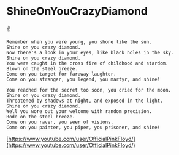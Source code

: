 # ShineOnYouCrazyDiamond

✌️

```
Remember when you were young, you shone like the sun.
Shine on you crazy diamond.
Now there's a look in your eyes, like black holes in the sky.
Shine on you crazy diamond.
You were caught in the cross fire of childhood and stardom.
Blown on the steel breeze.
Come on you target for faraway laughter.
Come on you stranger, you legend, you martyr, and shine!

You reached for the secret too soon, you cried for the moon.
Shine on you crazy diamond.
Threatened by shadows at night, and exposed in the light.
Shine on you crazy diamond.
Well you wore out your welcome with random precision.
Rode on the steel breeze.
Come on you raver, you seer of visions.
Come on you painter, you piper, you prisoner, and shine!
```

[https://www.youtube.com/user/OfficialPinkFloyd/](https://www.youtube.com/user/OfficialPinkFloyd/)
